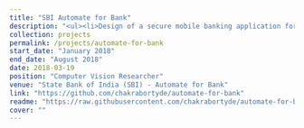 ```yaml
---
title: "SBI Automate for Bank"
description: "<ul><li>Design of a secure mobile banking application for State Bank of India that includes enhanced login via face recognition, a feature to scan and submit mandate forms/cheques with automatic signature matching and verification.</li><li>Login was supported by a simple CNN tuned to detect faces in the wild and then compare the face embedding with the ones stored in the bank database for similarity.</li><li>Document processing was achieved through a smart cropping system with the help of OpenCV correcting for geometric distortions or deformations and edge/contour detection.</li><li>Same was followed by localization of regions of interest in the document and extracting essential information like the MICR code, amount, payee details and signature.</li><li>A convolutional Siamese Network provided the best results when tested for signature comparison and verification for features like dimension ratio and signature density.</li></ul>"
collection: projects
permalink: /projects/automate-for-bank
start_date: "January 2018"
end_date: "August 2018"
date: 2018-03-19
position: "Computer Vision Researcher"
venue: "State Bank of India (SBI) - Automate for Bank"
link: "https://github.com/chakrabortyde/automate-for-bank"
readme: "https://raw.githubusercontent.com/chakrabortyde/automate-for-bank/main/README.md"
cover: ""
---
```

